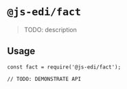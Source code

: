 # `@js-edi/fact`

> TODO: description

## Usage

```
const fact = require('@js-edi/fact');

// TODO: DEMONSTRATE API
```
